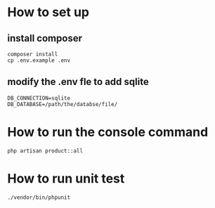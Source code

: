 # How to set up
## install composer
```
composer install
cp .env.example .env
```

## modify the .env fle to add sqlite
```
DB_CONNECTION=sqlite
DB_DATABASE=/path/the/databse/file/
```

# How to run the console command
```
php artisan product::all
```

# How to run unit test
```
./vendor/bin/phpunit
```